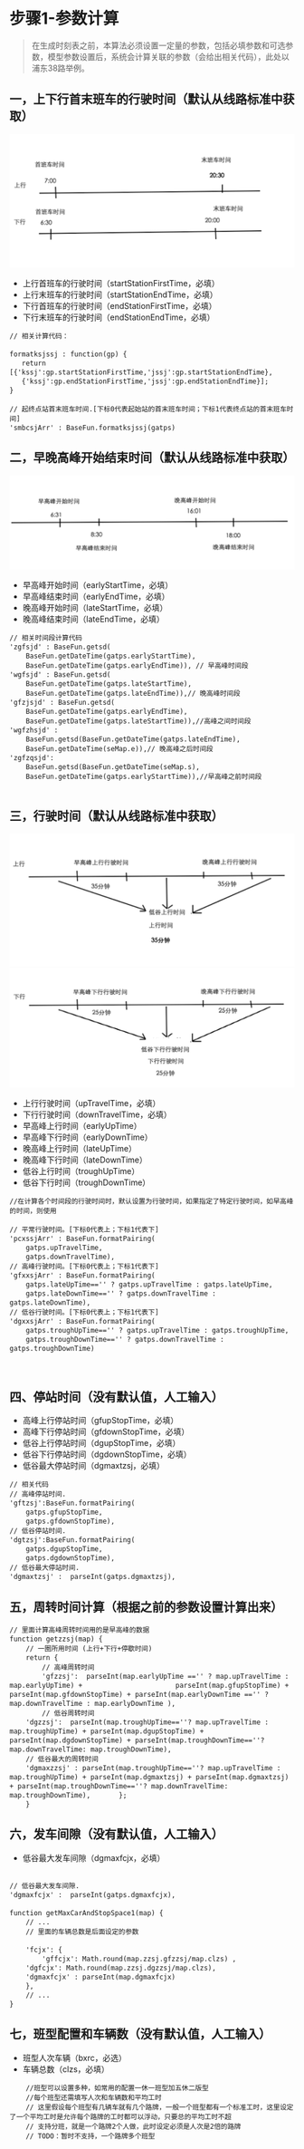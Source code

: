 # 步骤1-参数计算
> 在生成时刻表之前，本算法必须设置一定量的参数，包括必填参数和可选参数，模型参数设置后，系统会计算关联的参数（会给出相关代码），此处以浦东38路举例。

## 一，上下行首末班车的行驶时间（默认从线路标准中获取）
![](/assets/step1.png)

* 上行首班车的行驶时间（startStationFirstTime，必填）
* 上行末班车的行驶时间（startStationEndTime，必填）
* 下行首班车的行驶时间（endStationFirstTime，必填）
* 下行末班车的行驶时间（endStationEndTime，必填）

```
// 相关计算代码：

formatksjssj : function(gp) {
   return [{'kssj':gp.startStationFirstTime,'jssj':gp.startStationEndTime},
   {'kssj':gp.endStationFirstTime,'jssj':gp.endStationEndTime}];
}

// 起终点站首末班车时间.[下标0代表起始站的首末班车时间；下标1代表终点站的首末班车时间]
'smbcsjArr' : BaseFun.formatksjssj(gatps)

```

## 二，早晚高峰开始结束时间（默认从线路标准中获取）
![](/assets/step2.png)
* 早高峰开始时间（earlyStartTime，必填）
* 早高峰结束时间（earlyEndTime，必填）
* 晚高峰开始时间（lateStartTime，必填）
* 晚高峰结束时间（lateEndTime，必填）

```
// 相关时间段计算代码
'zgfsjd' : BaseFun.getsd(
    BaseFun.getDateTime(gatps.earlyStartTime),
    BaseFun.getDateTime(gatps.earlyEndTime)), // 早高峰时间段
'wgfsjd' : BaseFun.getsd(
    BaseFun.getDateTime(gatps.lateStartTime),
    BaseFun.getDateTime(gatps.lateEndTime)),// 晚高峰时间段
'gfzjsjd' : BaseFun.getsd(
    BaseFun.getDateTime(gatps.earlyEndTime),
    BaseFun.getDateTime(gatps.lateStartTime)),//高峰之间时间段
'wgfzhsjd' : 
    BaseFun.getsd(BaseFun.getDateTime(gatps.lateEndTime),
    BaseFun.getDateTime(seMap.e)),// 晚高峰之后时间段
'zgfzqsjd': 
    BaseFun.getsd(BaseFun.getDateTime(seMap.s),
    BaseFun.getDateTime(gatps.earlyStartTime)),//早高峰之前时间段
    
```

## 三，行驶时间（默认从线路标准中获取）
![](/assets/step3.png)
![](/assets/step4.png)
* 上行行驶时间（upTravelTime，必填）
* 下行行驶时间（downTravelTime，必填）
* 早高峰上行时间（earlyUpTime）
* 早高峰下行时间（earlyDownTime）
* 晚高峰上行时间（lateUpTime）
* 晚高峰下行时间（lateDownTime）
* 低谷上行时间（troughUpTime）
* 低谷下行时间（troughDownTime）

```
//在计算各个时间段的行驶时间时，默认设置为行驶时间，如果指定了特定行驶时间，如早高峰的时间，则使用
    
// 平常行驶时间。[下标0代表上；下标1代表下]
'pcxssjArr' : BaseFun.formatPairing(
    gatps.upTravelTime,
    gatps.downTravelTime),
// 高峰行驶时间。[下标0代表上；下标1代表下]
'gfxxsjArr' : BaseFun.formatPairing(
    gatps.lateUpTime=='' ? gatps.upTravelTime : gatps.lateUpTime,	
    gatps.lateDownTime=='' ? gatps.downTravelTime : gatps.lateDownTime),
// 低谷行驶时间。[下标0代表上；下标1代表下]
'dgxxsjArr' : BaseFun.formatPairing(
    gatps.troughUpTime=='' ? gatps.upTravelTime : gatps.troughUpTime,
    gatps.troughDownTime=='' ? gatps.downTravelTime : gatps.troughDownTime)
        
    
```

## 四、停站时间（没有默认值，人工输入）
* 高峰上行停站时间（gfupStopTime，必填）
* 高峰下行停站时间（gfdownStopTime，必填）
* 低谷上行停站时间（dgupStopTime，必填）
* 低谷下行停站时间（dgdownStopTime，必填）
* 低谷最大停站时间（dgmaxtzsj，必填）

```
// 相关代码
// 高峰停站时间.
'gftzsj':BaseFun.formatPairing(
    gatps.gfupStopTime,
    gatps.gfdownStopTime),
// 低谷停站时间.
'dgtzsj':BaseFun.formatPairing(
    gatps.dgupStopTime,
    gatps.dgdownStopTime),
// 低谷最大停站时间.
'dgmaxtzsj' :  parseInt(gatps.dgmaxtzsj),

```

## 五，周转时间计算（根据之前的参数设置计算出来）
```
// 里面计算高峰周转时间用的是早高峰的数据
function getzzsj(map) {
    // 一圈所用时间 (上行+下行+停歇时间)
    return {
        // 高峰周转时间
        'gfzzsj':  parseInt(map.earlyUpTime =='' ? map.upTravelTime : map.earlyUpTime) + 					   parseInt(map.gfupStopTime) + parseInt(map.gfdownStopTime) + parseInt(map.earlyDownTime =='' ? map.downTravelTime : map.earlyDownTime ), 
        // 低谷周转时间
	'dgzzsj':  parseInt(map.troughUpTime==''? map.upTravelTime : map.troughUpTime) + parseInt(map.dgupStopTime) + parseInt(map.dgdownStopTime) + parseInt(map.troughDownTime==''? map.downTravelTime: map.troughDownTime),
	// 低谷最大的周转时间
	'dgmaxzzsj' : parseInt(map.troughUpTime==''? map.upTravelTime : map.troughUpTime) + parseInt(map.dgmaxtzsj) + parseInt(map.dgmaxtzsj) + parseInt(map.troughDownTime==''? map.downTravelTime: map.troughDownTime),		};
	}
```

## 六，发车间隙（没有默认值，人工输入）
* 低谷最大发车间隙（dgmaxfcjx，必填）

```

// 低谷最大发车间隙.
'dgmaxfcjx' :  parseInt(gatps.dgmaxfcjx),

function getMaxCarAndStopSpace1(map) {
    // ...
    // 里面的车辆总数是后面设定的参数
    
    'fcjx': {
        'gffcjx': Math.round(map.zzsj.gfzzsj/map.clzs) , 
	'dgfcjx': Math.round(map.zzsj.dgzzsj/map.clzs),
	'dgmaxfcjx' : parseInt(map.dgmaxfcjx)
    },
    // ...
}

```

## 七，班型配置和车辆数（没有默认值，人工输入）
* 班型人次车辆（bxrc，必选）
* 车辆总数（clzs，必填）
```
    //班型可以设置多种，如常用的配置一休一班型加五休二版型
    //每个班型还需填写人次和车辆数和平均工时
    // 这里假设每个班型有几辆车就有几个路牌，一般一个班型都有一个标准工时，这里设定了一个平均工时是允许每个路牌的工时都可以浮动，只要总的平均工时不超
    // 支持分班，就是一个路牌2个人做，此时设定必须是人次是2倍的路牌
    // TODO：暂时不支持，一个路牌多个班型
```









